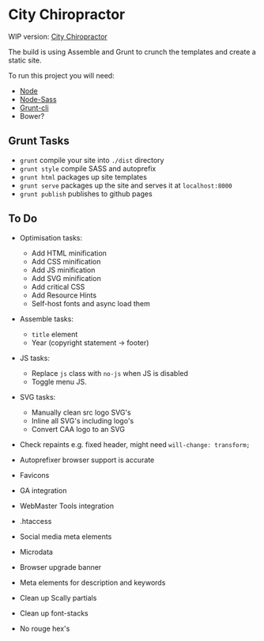 # City Chiropractor

WIP version: [City Chiropractor](http://kllevin.github.io/citychiropractor/)

The build is using Assemble and Grunt to crunch the templates and create a
static site.

To run this project you will need:
- [Node](http://nodejs.org/)
- [Node-Sass](https://npmjs.org/package/node-sass)
- [Grunt-cli](http://gruntjs.com/)
- Bower?

## Grunt Tasks

- `grunt` compile your site into `./dist` directory
- `grunt style` compile SASS and autoprefix
- `grunt html` packages up site templates
- `grunt serve` packages up the site and serves it at `localhost:8000`
- `grunt publish` publishes to github pages

## To Do

- Optimisation tasks:
  - Add HTML minification
  - Add CSS minification
  - Add JS minification
  - Add SVG minification
  - Add critical CSS
  - Add Resource Hints
  - Self-host fonts and async load them

- Assemble tasks:
  - `title` element
  - Year (copyright statement -> footer)

- JS tasks:
  - Replace `js` class with `no-js` when JS is disabled
  - Toggle menu JS.

- SVG tasks:
  - Manually clean src logo SVG's
  - Inline all SVG's including logo's
  - Convert CAA logo to an SVG

- Check repaints e.g. fixed header, might need `will-change: transform;`
- Autoprefixer browser support is accurate
- Favicons
- GA integration
- WebMaster Tools integration
- .htaccess
- Social media meta elements
- Microdata
- Browser upgrade banner
- Meta elements for description and keywords
- Clean up Scally partials
- Clean up font-stacks
- No rouge hex's
